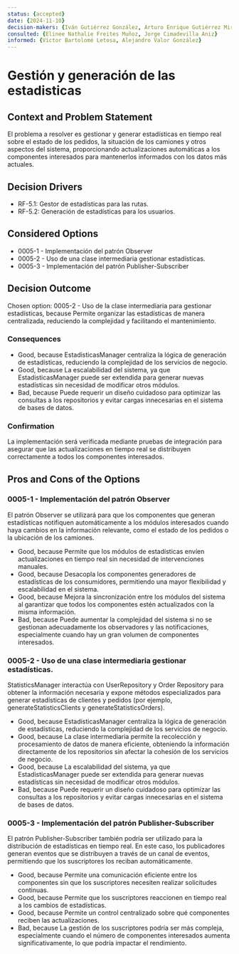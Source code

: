 ```yaml
---
status: {accepted}
date: {2024-11-10}
decision-makers: {Iván Gutiérrez González, Arturo Enrique Gutiérrez Mirandona}
consulted: {Elinee Nathalie Freites Muñoz, Jorge Cimadevilla Aniz}
informed: {Víctor Bartolomé Letosa, Alejandro Valor González}
---
```


# Gestión y generación de las estadisticas

## Context and Problem Statement

El problema a resolver es gestionar y generar estadísticas en tiempo real sobre el estado de los pedidos, la situación de los camiones y otros aspectos del sistema, proporcionando actualizaciones automáticas a los componentes interesados para mantenerlos informados con los datos más actuales.

## Decision Drivers

* RF-5.1: Gestor de estadísticas para las rutas.
* RF-5.2: Generación de estadísticas para los usuarios.

## Considered Options

* 0005-1 - Implementación del patrón Observer
* 0005-2 - Uso de una clase intermediaria gestionar estadísticas. 
* 0005-3 - Implementación del patrón Publisher-Subscriber

## Decision Outcome

Chosen option: 0005-2 - Uso de la clase intermediaria para gestionar estadísticas, because Permite organizar las estadísticas de manera centralizada, reduciendo la complejidad y facilitando el mantenimiento. 

### Consequences

* Good, because EstadisticasManager centraliza la lógica de generación de estadísticas, reduciendo la complejidad de los servicios de negocio.
* Good, because La escalabilidad del sistema, ya que EstadisticasManager puede ser extendida para generar nuevas estadísticas sin necesidad de modificar otros módulos.
* Bad, because Puede requerir un diseño cuidadoso para optimizar las consultas a los repositorios y evitar cargas innecesarias en el sistema de bases de datos.

### Confirmation

La implementación será verificada mediante pruebas de integración para asegurar que las actualizaciones en tiempo real se distribuyen correctamente a todos los componentes interesados.

## Pros and Cons of the Options

### 0005-1 - Implementación del patrón Observer

El patrón Observer se utilizará para que los componentes que generan estadísticas notifiquen automáticamente a los módulos interesados cuando haya cambios en la información relevante, como el estado de los pedidos o la ubicación de los camiones.

* Good, because Permite que los módulos de estadísticas envíen actualizaciones en tiempo real sin necesidad de intervenciones manuales.
* Good, because Desacopla los componentes generadores de estadísticas de los consumidores, permitiendo una mayor flexibilidad y escalabilidad en el sistema.
* Good, because Mejora la sincronización entre los módulos del sistema al garantizar que todos los componentes estén actualizados con la misma información.
* Bad, because Puede aumentar la complejidad del sistema si no se gestionan adecuadamente los observadores y las notificaciones, especialmente cuando hay un gran volumen de componentes interesados.

### 0005-2 - Uso de una clase intermediaria gestionar estadísticas.

StatisticsManager interactúa con UserRepository y Order Repository para obtener la información necesaria y expone métodos especializados para generar estadísticas de clientes y pedidos (por ejemplo, generateStatisticsClients y generateStatisticsOrders).

* Good, because EstadisticasManager centraliza la lógica de generación de estadísticas, reduciendo la complejidad de los servicios de negocio.
* Good, because La clase intermediaria permite la recolección y procesamiento de datos de manera eficiente, obteniendo la información directamente de los repositorios sin afectar la cohesión de los servicios de negocio.
* Good, because La escalabilidad del sistema, ya que EstadisticasManager puede ser extendida para generar nuevas estadísticas sin necesidad de modificar otros módulos.
* Bad, because Puede requerir un diseño cuidadoso para optimizar las consultas a los repositorios y evitar cargas innecesarias en el sistema de bases de datos.


### 0005-3 - Implementación del patrón Publisher-Subscriber

El patrón Publisher-Subscriber también podría ser utilizado para la distribución de estadísticas en tiempo real. En este caso, los publicadores generan eventos que se distribuyen a través de un canal de eventos, permitiendo que los suscriptores los reciban automáticamente.

* Good, because Permite una comunicación eficiente entre los componentes sin que los suscriptores necesiten realizar solicitudes continuas.
* Good, because Permite que los suscriptores reaccionen en tiempo real a los cambios de estadísticas.
* Good, because Permite un control centralizado sobre qué componentes reciben las actualizaciones.
* Bad, because La gestión de los suscriptores podría ser más compleja, especialmente cuando el número de componentes interesados aumenta significativamente, lo que podría impactar el rendimiento.
